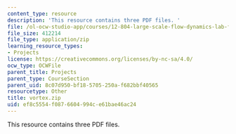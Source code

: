 ```yaml
---
content_type: resource
description: 'This resource contains three PDF files. '
file: /ol-ocw-studio-app/courses/12-804-large-scale-flow-dynamics-lab-fall-2009/ef8c5554f0876604994ce61bae46ac24_vortex.zip
file_size: 412214
file_type: application/zip
learning_resource_types:
- Projects
license: https://creativecommons.org/licenses/by-nc-sa/4.0/
ocw_type: OCWFile
parent_title: Projects
parent_type: CourseSection
parent_uid: 8c07d950-bf18-5705-250a-f682bbf40565
resourcetype: Other
title: vortex.zip
uid: ef8c5554-f087-6604-994c-e61bae46ac24
---
```

This resource contains three PDF files. 